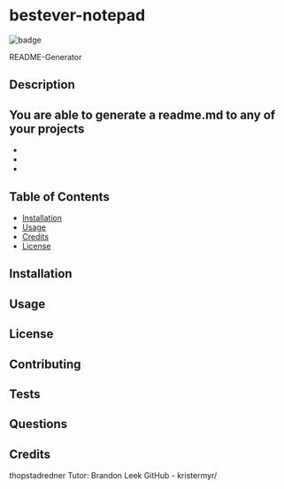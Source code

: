 # bestever-notepad
  ![badge](https://img.shields.io/badge/license-MIT-lightblue.svg)

  README-Generator

  ## Description
  You are able to generate a readme.md to any of your projects
  - 
  - 
  - 
  - 

  ## Table of Contents
  - [Installation](#installation)
  - [Usage](#usage)
  - [Credits](#credits)
  - [License](#license)

  ## Installation

  ## Usage

  ## License

  ## Contributing

  ## Tests

  ## Questions

  ## Credits 
thopstadredner
Tutor: Brandon Leek
GitHub - kristermyr/


